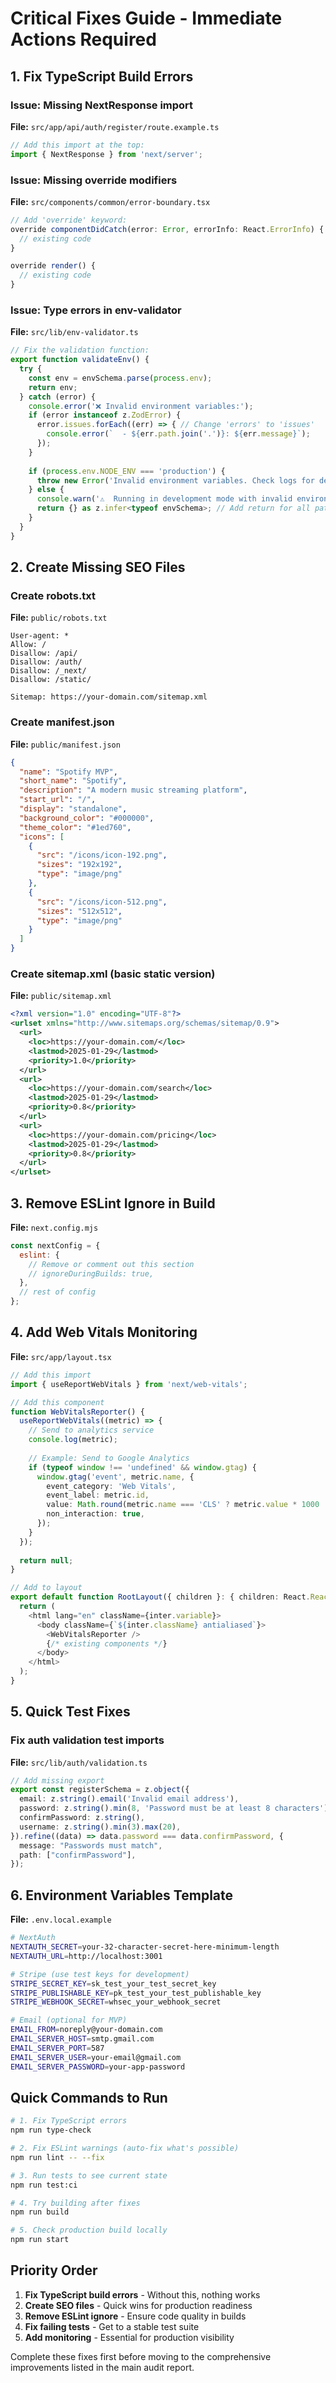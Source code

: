 # Critical Fixes Guide - Immediate Actions Required

## 1. Fix TypeScript Build Errors

### Issue: Missing NextResponse import
**File:** `src/app/api/auth/register/route.example.ts`
```typescript
// Add this import at the top:
import { NextResponse } from 'next/server';
```

### Issue: Missing override modifiers
**File:** `src/components/common/error-boundary.tsx`
```typescript
// Add 'override' keyword:
override componentDidCatch(error: Error, errorInfo: React.ErrorInfo) {
  // existing code
}

override render() {
  // existing code
}
```

### Issue: Type errors in env-validator
**File:** `src/lib/env-validator.ts`
```typescript
// Fix the validation function:
export function validateEnv() {
  try {
    const env = envSchema.parse(process.env);
    return env;
  } catch (error) {
    console.error('❌ Invalid environment variables:');
    if (error instanceof z.ZodError) {
      error.issues.forEach((err) => { // Change 'errors' to 'issues'
        console.error(`  - ${err.path.join('.')}: ${err.message}`);
      });
    }
    
    if (process.env.NODE_ENV === 'production') {
      throw new Error('Invalid environment variables. Check logs for details.');
    } else {
      console.warn('⚠️  Running in development mode with invalid environment variables');
      return {} as z.infer<typeof envSchema>; // Add return for all paths
    }
  }
}
```

## 2. Create Missing SEO Files

### Create robots.txt
**File:** `public/robots.txt`
```
User-agent: *
Allow: /
Disallow: /api/
Disallow: /auth/
Disallow: /_next/
Disallow: /static/

Sitemap: https://your-domain.com/sitemap.xml
```

### Create manifest.json
**File:** `public/manifest.json`
```json
{
  "name": "Spotify MVP",
  "short_name": "Spotify",
  "description": "A modern music streaming platform",
  "start_url": "/",
  "display": "standalone",
  "background_color": "#000000",
  "theme_color": "#1ed760",
  "icons": [
    {
      "src": "/icons/icon-192.png",
      "sizes": "192x192",
      "type": "image/png"
    },
    {
      "src": "/icons/icon-512.png",
      "sizes": "512x512",
      "type": "image/png"
    }
  ]
}
```

### Create sitemap.xml (basic static version)
**File:** `public/sitemap.xml`
```xml
<?xml version="1.0" encoding="UTF-8"?>
<urlset xmlns="http://www.sitemaps.org/schemas/sitemap/0.9">
  <url>
    <loc>https://your-domain.com/</loc>
    <lastmod>2025-01-29</lastmod>
    <priority>1.0</priority>
  </url>
  <url>
    <loc>https://your-domain.com/search</loc>
    <lastmod>2025-01-29</lastmod>
    <priority>0.8</priority>
  </url>
  <url>
    <loc>https://your-domain.com/pricing</loc>
    <lastmod>2025-01-29</lastmod>
    <priority>0.8</priority>
  </url>
</urlset>
```

## 3. Remove ESLint Ignore in Build

**File:** `next.config.mjs`
```javascript
const nextConfig = {
  eslint: {
    // Remove or comment out this section
    // ignoreDuringBuilds: true,
  },
  // rest of config
};
```

## 4. Add Web Vitals Monitoring

**File:** `src/app/layout.tsx`
```typescript
// Add this import
import { useReportWebVitals } from 'next/web-vitals';

// Add this component
function WebVitalsReporter() {
  useReportWebVitals((metric) => {
    // Send to analytics service
    console.log(metric);
    
    // Example: Send to Google Analytics
    if (typeof window !== 'undefined' && window.gtag) {
      window.gtag('event', metric.name, {
        event_category: 'Web Vitals',
        event_label: metric.id,
        value: Math.round(metric.name === 'CLS' ? metric.value * 1000 : metric.value),
        non_interaction: true,
      });
    }
  });
  
  return null;
}

// Add to layout
export default function RootLayout({ children }: { children: React.ReactNode }) {
  return (
    <html lang="en" className={inter.variable}>
      <body className={`${inter.className} antialiased`}>
        <WebVitalsReporter />
        {/* existing components */}
      </body>
    </html>
  );
}
```

## 5. Quick Test Fixes

### Fix auth validation test imports
**File:** `src/lib/auth/validation.ts`
```typescript
// Add missing export
export const registerSchema = z.object({
  email: z.string().email('Invalid email address'),
  password: z.string().min(8, 'Password must be at least 8 characters'),
  confirmPassword: z.string(),
  username: z.string().min(3).max(20),
}).refine((data) => data.password === data.confirmPassword, {
  message: "Passwords must match",
  path: ["confirmPassword"],
});
```

## 6. Environment Variables Template

**File:** `.env.local.example`
```bash
# NextAuth
NEXTAUTH_SECRET=your-32-character-secret-here-minimum-length
NEXTAUTH_URL=http://localhost:3001

# Stripe (use test keys for development)
STRIPE_SECRET_KEY=sk_test_your_test_secret_key
STRIPE_PUBLISHABLE_KEY=pk_test_your_test_publishable_key
STRIPE_WEBHOOK_SECRET=whsec_your_webhook_secret

# Email (optional for MVP)
EMAIL_FROM=noreply@your-domain.com
EMAIL_SERVER_HOST=smtp.gmail.com
EMAIL_SERVER_PORT=587
EMAIL_SERVER_USER=your-email@gmail.com
EMAIL_SERVER_PASSWORD=your-app-password
```

## Quick Commands to Run

```bash
# 1. Fix TypeScript errors
npm run type-check

# 2. Fix ESLint warnings (auto-fix what's possible)
npm run lint -- --fix

# 3. Run tests to see current state
npm run test:ci

# 4. Try building after fixes
npm run build

# 5. Check production build locally
npm run start
```

## Priority Order

1. **Fix TypeScript build errors** - Without this, nothing works
2. **Create SEO files** - Quick wins for production readiness
3. **Remove ESLint ignore** - Ensure code quality in builds
4. **Fix failing tests** - Get to a stable test suite
5. **Add monitoring** - Essential for production visibility

Complete these fixes first before moving to the comprehensive improvements listed in the main audit report.